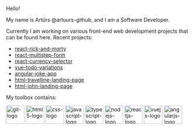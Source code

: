 Hello!

My name is Artūrs @artuurs-github, and I am a Software Developer.

Currently I am working on various front-end web development projects that can be found here. Recent projects:
- [react-rick-and-morty](https://github.com/artuurs-github/react-rick-and-morty)
- [react-multistep-form](https://github.com/artuurs-github/react-multistep-form)
- [react-currency-selector](https://github.com/artuurs-github/react-currency-selector)
- [vue-todo-variations](https://github.com/artuurs-github/vue-todo-variations)
- [angular-joke-app](https://github.com/artuurs-github/angular-joke-app)
- [html-travelline-landing-page](https://github.com/artuurs-github/html-travelline-landing-page)
- [html-john-landing-page](https://github.com/artuurs-github/html-john-landing-page)

My toolbox contains:

<img src="https://cdn.worldvectorlogo.com/logos/git-icon.svg" alt="git-logo" width="50" height="50"/> <img src="https://cdn.worldvectorlogo.com/logos/html-1.svg" alt="html5-logo" width="50" height="50"/> <img src="https://cdn.worldvectorlogo.com/logos/css-3.svg" alt="css-logo" width="50" height="50"/> <img src="https://cdn.worldvectorlogo.com/logos/logo-javascript.svg" alt="javascript-logo" width="50" height="50"/> <img src="https://cdn.worldvectorlogo.com/logos/typescript.svg" alt="typescript-logo" width="50" height="50"/> <img src="https://cdn.worldvectorlogo.com/logos/nodejs-icon.svg" alt="nodejs-logo" width="50" height="50"/> <img src="https://cdn.worldvectorlogo.com/logos/react-2.svg" alt="reactjs-logo" width="50" height="50"/> <img src="https://cdn.worldvectorlogo.com/logos/vue-js-1.svg" alt="vuejs-logo" width="50" height="50"/> <img src="https://cdn.worldvectorlogo.com/logos/angular-icon-1.svg" alt="angularjs-logo" width="50" height="50"/>
